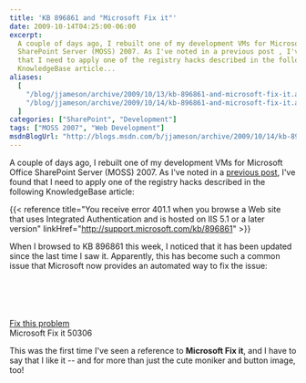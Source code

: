 ```yaml
---
title: 'KB 896861 and "Microsoft Fix it"'
date: 2009-10-14T04:25:00-06:00
excerpt:
  A couple of days ago, I rebuilt one of my development VMs for Microsoft Office
  SharePoint Server (MOSS) 2007. As I've noted in a previous post , I've found
  that I need to apply one of the registry hacks described in the following
  KnowledgeBase article...
aliases:
  [
    "/blog/jjameson/archive/2009/10/13/kb-896861-and-microsoft-fix-it.aspx",
    "/blog/jjameson/archive/2009/10/14/kb-896861-and-microsoft-fix-it.aspx",
  ]
categories: ["SharePoint", "Development"]
tags: ["MOSS 2007", "Web Development"]
msdnBlogUrl: "http://blogs.msdn.com/b/jjameson/archive/2009/10/14/kb-896861-and-microsoft-fix-it.aspx"
---
```


A couple of days ago, I rebuilt one of my development VMs for Microsoft Office
SharePoint Server (MOSS) 2007. As I've noted in a
[previous post](/blog/jjameson/2009/02/10/issues-with-running-moss-2007-on-windows-server-2008),
I've found that I need to apply one of the registry hacks described in the
following KnowledgeBase article:

{{< reference
title="You receive error 401.1 when you browse a Web site that uses Integrated Authentication and is hosted on IIS 5.1 or a later version"
linkHref="http://support.microsoft.com/kb/896861" >}}

When I browsed to KB 896861 this week, I noticed that it has been updated since
the last time I saw it. Apparently, this has become such a common issue that
Microsoft now provides an automated way to fix the issue:

<div class="d-flex justify-content-center">
  <a style="WIDTH: 139px; DISPLAY: block; BACKGROUND: url(http://support.microsoft.com/library/images/support/KBGraphics/PUBLIC/cn/FixItButton.jpg) no-repeat 0px 0px; HEIGHT: 56px;"
  title="Microsoft Fix it"
  href="http://go.microsoft.com/?linkid=9686309"></a>
</div>
<div class="text-center">

[Fix this problem](http://go.microsoft.com/?linkid=9686309 "Microsoft Fix it")\
Microsoft Fix it 50306

</div>

This was the first time I've seen a reference to **Microsoft Fix it**, and I
have to say that I like it -- and for more than just the cute moniker and button
image, too!

